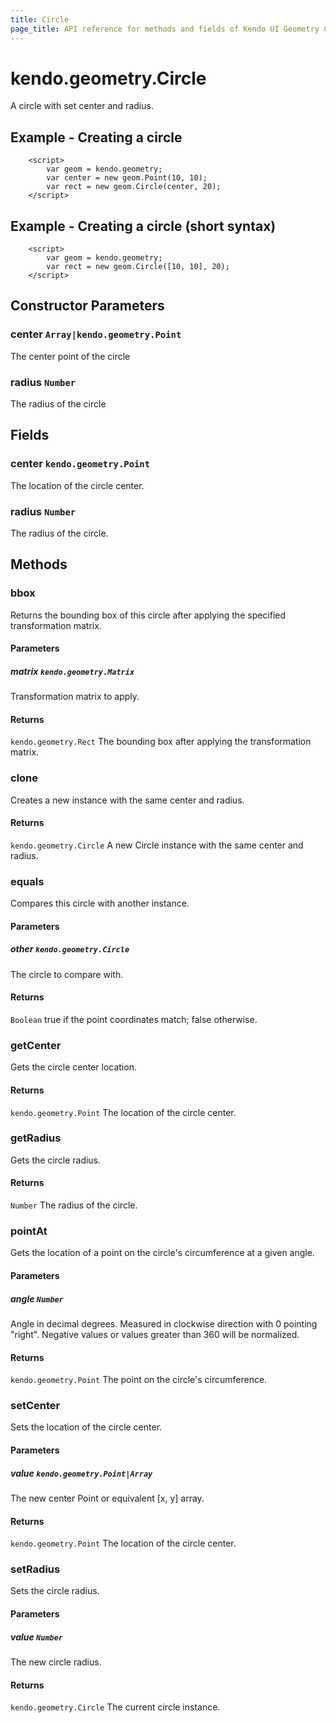 ```yaml
---
title: Circle
page_title: API reference for methods and fields of Kendo UI Geometry Circle
---
```


# kendo.geometry.Circle

A circle with set center and radius.

## Example - Creating a circle
        <script>
            var geom = kendo.geometry;
            var center = new geom.Point(10, 10);
            var rect = new geom.Circle(center, 20);
        </script>

## Example - Creating a circle (short syntax)
        <script>
            var geom = kendo.geometry;
            var rect = new geom.Circle([10, 10], 20);
        </script>

## Constructor Parameters

### center `Array|kendo.geometry.Point`
The center point of the circle

### radius `Number`
The radius of the circle

## Fields

### center `kendo.geometry.Point`

The location of the circle center.


### radius `Number`

The radius of the circle.


## Methods

### bbox

Returns the bounding box of this circle after applying the
specified transformation matrix.

#### Parameters

##### matrix `kendo.geometry.Matrix`

Transformation matrix to apply.

#### Returns

`kendo.geometry.Rect` The bounding box after applying the transformation matrix.


### clone

Creates a new instance with the same center and radius.

#### Returns

`kendo.geometry.Circle` A new Circle instance with the same center and radius.


### equals

Compares this circle with another instance.

#### Parameters

##### other `kendo.geometry.Circle`

The circle to compare with.

#### Returns

`Boolean` true if the point coordinates match; false otherwise.


### getCenter

Gets the circle center location.

#### Returns

`kendo.geometry.Point` The location of the circle center.


### getRadius

Gets the circle radius.

#### Returns

`Number` The radius of the circle.


### pointAt

Gets the location of a point on the circle's circumference at a given angle.

#### Parameters

##### angle `Number`

Angle in decimal degrees. Measured in clockwise direction with 0 pointing "right".
Negative values or values greater than 360 will be normalized.

#### Returns

`kendo.geometry.Point` The point on the circle's circumference.


### setCenter

Sets the location of the circle center.

#### Parameters

##### value `kendo.geometry.Point|Array`

The new center Point or equivalent [x, y] array.

#### Returns

`kendo.geometry.Point` The location of the circle center.


### setRadius

Sets the circle radius.

#### Parameters

##### value `Number`

The new circle radius.

#### Returns

`kendo.geometry.Circle` The current circle instance.

